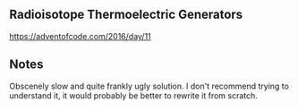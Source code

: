 ## Radioisotope Thermoelectric Generators
https://adventofcode.com/2016/day/11

## Notes
Obscenely slow and quite frankly ugly solution. I don't recommend trying to understand it, it would probably be better to rewrite it from scratch.
